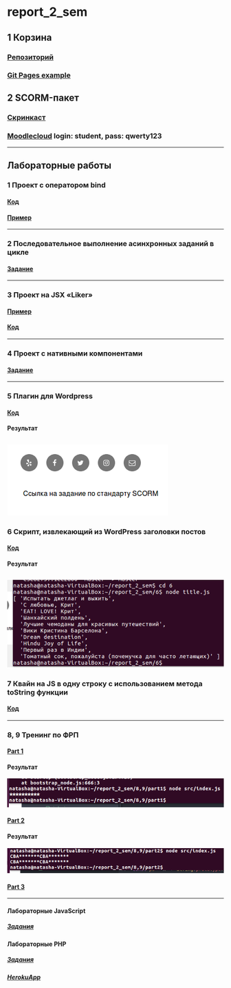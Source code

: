 # report_2_sem

## 1 Корзина
### [Репозиторий](https://github.com/nvkuznetsova/cart)<br>
### [Git Pages example](https://nvkuznetsova.github.io/cart/)
## 2 SCORM-пакет
### [Скринкаст](https://drive.google.com/file/d/16vbYVNd4IAz99jyUXWQNxj1IN7sjDYJZ/view?usp=sharing)
### [Moodlecloud](https://hobbit.moodlecloud.com/login/index.php) login: student, pass: qwerty123
-------
## Лабораторные работы

### 1 Проект с оператором bind
#### [Код](https://github.com/nvkuznetsova/report_2_sem/tree/master/1)<br>
#### [Пример](https://codepen.io/nvkuznetsova/pen/gKxWjY)
-----
### 2  Последовательное выполнение асинхронных заданий в цикле
#### [Задание](https://codepen.io/nvkuznetsova/pen/MVVERy?editors=0011)
-----

### 3 Проект на JSX «Liker»
#### [Пример](https://nvkuznetsova.github.io/reactliker/)<br>
#### [Код](https://github.com/nvkuznetsova/reactliker)
-----

### 4 Проект с нативными компонентами
#### [Задание](https://codepen.io/nvkuznetsova/pen/gzGZJM)
------

### 5 Плагин для Wordpress
#### [Код](https://github.com/nvkuznetsova/report_2_sem/tree/master/5)<br>
#### Результат<br>
![screenshot of sample](https://github.com/nvkuznetsova/report_2_sem/blob/master/5.png)
-------

### 6 Скрипт, извлекающий из WordPress заголовки постов
#### [Код](https://github.com/nvkuznetsova/report_2_sem/tree/master/6)<br>
#### Результат<br>
![screenshot of sample](https://github.com/nvkuznetsova/report_2_sem/blob/master/6.png)
-----

### 7 Квайн на JS в одну строку с использованием метода toString функции
#### [Код](https://github.com/nvkuznetsova/lab_2sem/blob/master/js2/practice/qv.js)
-----

### 8, 9 Тренинг по ФРП
#### [Part 1](https://github.com/nvkuznetsova/report_2_sem/tree/master/8%2C9/part1)<br>
#### Результат<br>
![screenshot of sample](https://github.com/nvkuznetsova/report_2_sem/blob/master/8%2C9/part1/p1.png)
<br>
#### [Part 2](https://github.com/nvkuznetsova/report_2_sem/tree/master/8%2C9/part2)<br>
#### Результат<br>
![screenshot of sample](https://github.com/nvkuznetsova/report_2_sem/blob/master/8%2C9/part2/p2.png)<br>
#### [Part 3](https://codepen.io/nvkuznetsova/pen/bKrqyy?editors=1010)
-------


#### Лабораторные JavaScript
##### [Задания](https://github.com/nvkuznetsova/lab_2sem)<br>

#### Лабораторные PHP
##### [Задания](https://github.com/nvkuznetsova/php_labs)<br>
##### [HerokuApp](https://shielded-reaches-18569.herokuapp.com)
